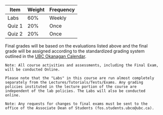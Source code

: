 | Item          | Weight | Frequency |
|---------------|--------|-----------|
| Labs          | 60%    | Weekly    |
| Quiz 1        | 20%    | Once      |
| Quiz 2        | 20%    | Once      |

Final grades will be based on the evaluations listed above and the final grade will be assigned according to the standardized grading system outlined in the [UBC Okanagan Calendar](http://okanagan.students.ubc.ca/calendar/).

```{note}
Note: All course activities and assessments, including the Final Exam, will be conducted Online.
```

```{caution} 
Please note that the "Labs" in this course are run almost completely separately from the Lectures/Tutorials/Tests/Exams. Any grading policies instituted in the lecture portion of the course are independent of the lab policies. The Labs will also be conducted online.
```

```{note}
Note: Any requests for changes to final exams must be sent to the office of the Associate Dean of Students (fos.students.ubco@ubc.ca).
```